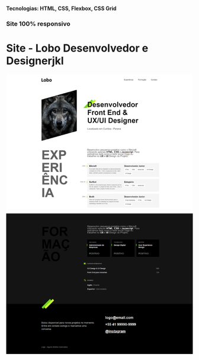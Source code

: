 <h4>Tecnologias: HTML, CSS, Flexbox, CSS Grid</h4>
<h3>Site 100% responsivo</h3>

# Site - Lobo Desenvolvedor e Designerjkl

<img src="https://github.com/dieegobs/Lobo---Desenvolvedor-e-Designer/blob/main/img/lobo.png?raw=true"/>
